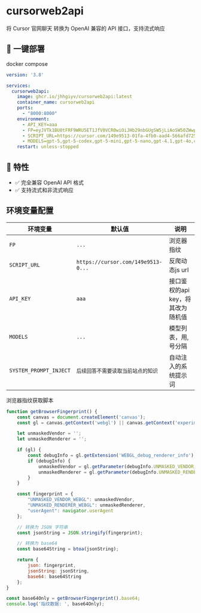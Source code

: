 # cursorweb2api

将 Cursor 官网聊天 转换为 OpenAI 兼容的 API 接口，支持流式响应

## 🚀 一键部署

docker compose

```yaml
version: '3.8'

services:
  cursorweb2api:
    image: ghcr.io/jhhgiyv/cursorweb2api:latest
    container_name: cursorweb2api
    ports:
      - "8000:8000"
    environment:
      - API_KEY=aaa
      - FP=eyJVTk1BU0tFRF9WRU5ET1JfV0VCR0wiOiJHb29nbGUgSW5jLiAoSW50ZWwpIiwiVU5NQVNLRURfUkVOREVSRVJfV0VCR0wiOiJBTkdMRSAoSW50ZWwsIEludGVsKFIpIFVIRCBHcmFwaGljcyAoMHgwMDAwOUJBNCkgRGlyZWN0M0QxMSB2c181XzAgcHNfNV8wLCBEM0QxMS0yNi4yMC4xMDAuNzk4NSkiLCJ1c2VyQWdlbnQiOiJNb3ppbGxhLzUuMCAoV2luZG93cyBOVCAxMC4wOyBXaW42NDsgeDY0KSBBcHBsZVdlYktpdC81MzcuMzYgKEtIVE1MLCBsaWtlIEdlY2tvKSBDaHJvbWUvMTM5LjAuMC4wIFNhZmFyaS81MzcuMzYifQ
      - SCRIPT_URL=https://cursor.com/149e9513-01fa-4fb0-aad4-566afd725d1b/2d206a39-8ed7-437e-a3be-862e0f06eea3/a-4-a/c.js?i=0&v=3&h=cursor.com
      - MODELS=gpt-5,gpt-5-codex,gpt-5-mini,gpt-5-nano,gpt-4.1,gpt-4o,claude-3.5-sonnet,claude-3.5-haiku,claude-3.7-sonnet,claude-4-sonnet,claude-4-opus,claude-4.1-opus,gemini-2.5-pro,gemini-2.5-flash,o3,o4-mini,deepseek-r1,deepseek-v3.1,kimi-k2-instruct,grok-3,grok-3-mini,grok-4,code-supernova-1-million
    restart: unless-stopped
```

## 🎯 特性

- ✅ 完全兼容 OpenAI API 格式
- ✅ 支持流式和非流式响应

## 环境变量配置

| 环境变量                   | 默认值                                | 说明                   |
|------------------------|------------------------------------|----------------------|
| `FP`                   | `...`                              | 浏览器指纹                |
| `SCRIPT_URL`           | `https://cursor.com/149e9513-0...` | 反爬动态js url           |
| `API_KEY`              | `aaa`                              | 接口鉴权的api key，将其改为随机值 |
| `MODELS`               | `...`                              | 模型列表，用,号分隔           |
| `SYSTEM_PROMPT_INJECT` | `后续回答不需要读取当前站点的知识`                 | 自动注入的系统提示词           |

浏览器指纹获取脚本

```js
function getBrowserFingerprint() {
    const canvas = document.createElement('canvas');
    const gl = canvas.getContext('webgl') || canvas.getContext('experimental-webgl');

    let unmaskedVendor = '';
    let unmaskedRenderer = '';

    if (gl) {
        const debugInfo = gl.getExtension('WEBGL_debug_renderer_info');
        if (debugInfo) {
            unmaskedVendor = gl.getParameter(debugInfo.UNMASKED_VENDOR_WEBGL) || '';
            unmaskedRenderer = gl.getParameter(debugInfo.UNMASKED_RENDERER_WEBGL) || '';
        }
    }

    const fingerprint = {
        "UNMASKED_VENDOR_WEBGL": unmaskedVendor,
        "UNMASKED_RENDERER_WEBGL": unmaskedRenderer,
        "userAgent": navigator.userAgent
    };

    // 转换为 JSON 字符串
    const jsonString = JSON.stringify(fingerprint);

    // 转换为 base64
    const base64String = btoa(jsonString);

    return {
        json: fingerprint,
        jsonString: jsonString,
        base64: base64String
    };
}

const base64Only = getBrowserFingerprint().base64;
console.log('指纹数据: ', base64Only);

```